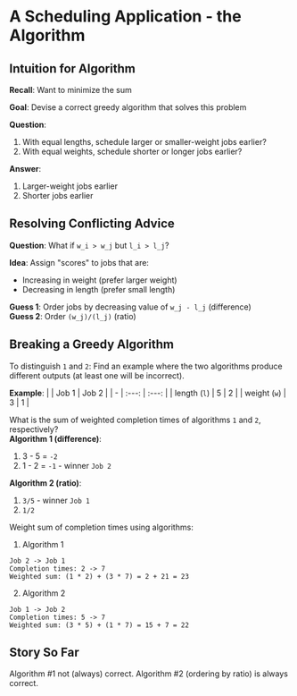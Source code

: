 # A Scheduling Application - the Algorithm

## Intuition for Algorithm

**Recall**: Want to minimize the sum

**Goal**: Devise a correct greedy algorithm that solves this problem  

**Question**:
1. With equal lengths, schedule larger or smaller-weight jobs earlier?
2. With equal weights, schedule shorter or longer jobs earlier?

**Answer**: 
1. Larger-weight jobs earlier
2. Shorter jobs earlier

## Resolving Conflicting Advice

**Question**: What if `w_i > w_j` but `l_i > l_j`?

**Idea**: Assign "scores" to jobs that are:
- Increasing in weight (prefer larger weight)
- Decreasing in length (prefer small length)

**Guess 1**: Order jobs by decreasing value of `w_j - l_j` (difference)  
**Guess 2**: Order `(w_j)/(l_j)` (ratio)

## Breaking a Greedy Algorithm

To distinguish `1` and `2`: Find an example where the two algorithms produce
different outputs (at least one will be incorrect).

**Example**:
|              | Job 1 | Job 2 |
| -            | :---: | :---: |
| length (`l`) | 5     | 2     |
| weight (`w`) | 3     | 1     |

What is the sum of weighted completion times of algorithms `1` and `2`,
respectively?  
**Algorithm 1 (difference)**:
1. 3 - 5 = `-2`
2. 1 - 2 = `-1` - winner `Job 2`

**Algorithm 2 (ratio)**:
1. `3/5` - winner `Job 1`
2. `1/2`

Weight sum of completion times using algorithms:  
1. Algorithm 1
```
Job 2 -> Job 1
Completion times: 2 -> 7
Weighted sum: (1 * 2) + (3 * 7) = 2 + 21 = 23
```
2. Algorithm 2
```
Job 1 -> Job 2
Completion times: 5 -> 7
Weighted sum: (3 * 5) + (1 * 7) = 15 + 7 = 22
```

## Story So Far

Algorithm #1 not (always) correct. Algorithm #2 (ordering by ratio) is always
correct.

